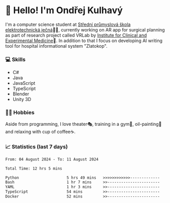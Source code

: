 # 👋 Hello! I'm Ondřej Kulhavý

I'm a computer science student at [Střední průmyslová škola elektrotechnická ječná](https://www.spsejecna.cz/)👨‍🎓, currently working on AR app for surgical planning as part of research project called VRLab by [Institute for Clinical and Experimental Medicine](https://www.ikem.cz/en/)🏥.
In addition to that I focus on developing AI writing tool for hospital informational system "Zlatokop".

### 💻 Skills
- C#
- Java
- JavaScript
- TypeScript
- Blender
- Unity 3D

### 🏋️‍♂️ Hobbies

Aside from programming, I love theater🎭, training in a gym💪, oil-painting🎨 and relaxing with cup of coffee☕.
### 📈 Statistics (last 7 days)
<!--START_SECTION:waka-->

```txt
From: 04 August 2024 - To: 11 August 2024

Total Time: 12 hrs 5 mins

Python                     5 hrs 49 mins   >>>>>>>>>>>>-------------   48.15 %
Bash                       1 hr 7 mins     >>-----------------------   09.31 %
YAML                       1 hr 3 mins     >>-----------------------   08.81 %
TypeScript                 54 mins         >>-----------------------   07.56 %
Docker                     52 mins         >>-----------------------   07.18 %
```

<!--END_SECTION:waka-->



